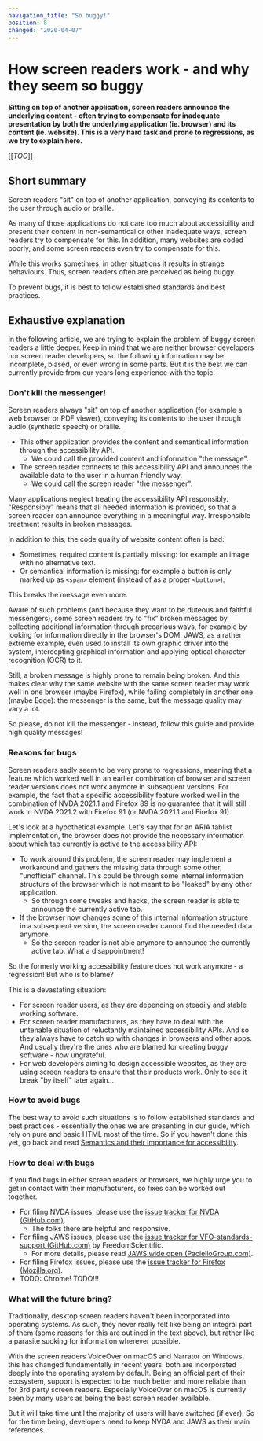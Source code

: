 ```yaml
---
navigation_title: "So buggy!"
position: 8
changed: "2020-04-07"
---
```


# How screen readers work - and why they seem so buggy

**Sitting on top of another application, screen readers announce the underlying content - often trying to compensate for inadequate presentation by both the underlying application (ie. browser) and its content (ie. website). This is a very hard task and prone to regressions, as we try to explain here.**

[[_TOC_]]

## Short summary

Screen readers "sit" on top of another application, conveying its contents to the user through audio or braille.

As many of those applications do not care too much about accessibility and present their content in non-semantical or other inadequate ways, screen readers try to compensate for this. In addition, many websites are coded poorly, and some screen readers even try to compensate for this.

While this works sometimes, in other situations it results in strange behaviours. Thus, screen readers often are perceived as being buggy.

To prevent bugs, it is best to follow established standards and best practices.

## Exhaustive explanation

In the following article, we are trying to explain the problem of buggy screen readers a little deeper. Keep in mind that we are neither browser developers nor screen reader developers, so the following information may be incomplete, biased, or even wrong in some parts. But it is the best we can currently provide from our years long experience with the topic.

### Don't kill the messenger!

Screen readers always "sit" on top of another application (for example a web browser or PDF viewer), conveying its contents to the user through audio (synthetic speech) or braille.

- This other application provides the content and semantical information through the accessibility API.
    - We could call the provided content and information "the message".
- The screen reader connects to this accessibility API and announces the available data to the user in a human friendly way.
    - We could call the screen reader "the messenger".

Many applications neglect treating the accessibility API responsibly. "Responsibly" means that all needed information is provided, so that a screen reader can announce everything in a meaningful way. Irresponsible treatment results in broken messages.

In addition to this, the code quality of website content often is bad:

- Sometimes, required content is partially missing: for example an image with no alternative text.
- Or semantical information is missing: for example a button is only marked up as `<span>` element (instead of as a proper `<button>`).

This breaks the message even more.

Aware of such problems (and because they want to be duteous and faithful messengers), some screen readers try to "fix" broken messages by collecting additional information through precarious ways, for example by looking for information directly in the browser's DOM. JAWS, as a rather extreme example, even used to install its own graphic driver into the system, intercepting graphical information and applying optical character recognition (OCR) to it.

Still, a broken message is highly prone to remain being broken. And this makes clear why the same website with the same screen reader may work well in one browser (maybe Firefox), while failing completely in another one (maybe Edge): the messenger is the same, but the message quality may vary a lot.

So please, do not kill the messenger - instead, follow this guide and provide high quality messages!

### Reasons for bugs

Screen readers sadly seem to be very prone to regressions, meaning that a feature which worked well in an earlier combination of browser and screen reader versions does not work anymore in subsequent versions. For example, the fact that a specific accessibility feature worked well in the combination of NVDA 2021.1 and Firefox 89 is no guarantee that it will still work in NVDA 2021.2 with Firefox 91 (or NVDA 2021.1 and Firefox 91).

Let's look at a hypothetical example. Let's say that for an ARIA tablist implementation, the browser does not provide the necessary information about which tab currently is active to the accessibility API:

- To work around this problem, the screen reader may implement a workaround and gathers the missing data through some other, "unofficial" channel. This could be through some internal information structure of the browser which is not meant to be "leaked" by any other application.
    - So through some tweaks and hacks, the screen reader is able to announce the currently active tab.
- If the browser now changes some of this internal information structure in a subsequent version, the screen reader cannot find the needed data anymore.
    - So the screen reader is not able anymore to announce the currently active tab. What a disappointment!

So the formerly working accessibility feature does not work anymore - a regression! But who is to blame?

This is a devastating situation:

- For screen reader users, as they are depending on steadily and stable working software.
- For screen reader manufacturers, as they have to deal with the untenable situation of reluctantly maintained accessibility APIs. And so they always have to catch up with changes in browsers and other apps. And usually they're the ones who are blamed for creating buggy software - how ungrateful.
- For web developers aiming to design accessible websites, as they are using screen readers to ensure that their products work. Only to see it break "by itself" later again...

### How to avoid bugs

The best way to avoid such situations is to follow established standards and best practices - essentially the ones we are presenting in our guide, which rely on pure and basic HTML most of the time. So if you haven't done this yet, go back and read [Semantics and their importance for accessibility](/knowledge/semantics).

### How to deal with bugs

If you find bugs in either screen readers or browsers, we highly urge you to get in contact with their manufacturers, so fixes can be worked out together.

- For filing NVDA issues, please use the [issue tracker for NVDA (GitHub.com)](https://github.com/nvaccess/nvda/issues).
    - The folks there are helpful and responsive.
- For filing JAWS issues, please use the [issue tracker for VFO-standards-support (GitHub.com)](https://github.com/FreedomScientific/VFO-standards-support/issues) by FreedomScientific.
    - For more details, please read [JAWS wide open (PacielloGroup.com)](https://developer.paciellogroup.com/blog/2017/10/jaws-wide-open/).
- For filing Firefox issues, please use the [issue tracker for Firefox (Mozilla.org)](https://bugzilla.mozilla.org).
- TODO: Chrome! TODO!!!

### What will the future bring?

Traditionally, desktop screen readers haven't been incorporated into operating systems. As such, they never really felt like being an integral part of them (some reasons for this are outlined in the text above), but rather like a parasite sucking for information wherever possible.

With the screen readers VoiceOver on macOS and Narrator on Windows, this has changed fundamentally in recent years: both are incorporated deeply into the operating system by default. Being an official part of their ecosystem, support is expected to be much better and more reliable than for 3rd party screen readers. Especially VoiceOver on macOS is currently seen by many users as being the best screen reader available.

But it will take time until the majority of users will have switched (if ever). So for the time being, developers need to keep NVDA and JAWS as their main references.
